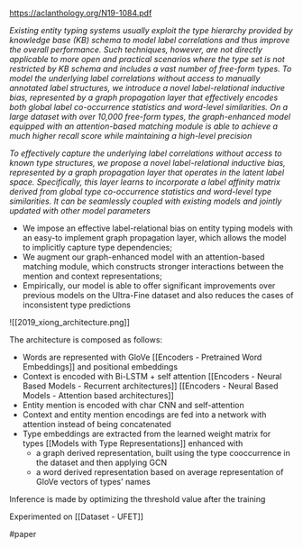 https://aclanthology.org/N19-1084.pdf

*Existing entity typing systems usually exploit the type hierarchy provided by knowledge base (KB) schema to model label correlations and thus improve the overall performance. Such techniques, however, are not directly applicable to more open and practical scenarios where the type set is not restricted by KB schema and includes a vast number of free-form types. To model the underlying label correlations without access to manually annotated label structures, we introduce a novel label-relational inductive bias, represented by a graph propagation layer that effectively encodes both global label co-occurrence statistics and word-level similarities. On a large dataset with over 10,000 free-form types, the graph-enhanced model equipped with an attention-based matching module is able to achieve a much higher recall score while maintaining a high-level precision*

*To effectively capture the underlying label correlations without access to known type structures, we propose a novel label-relational inductive bias, represented by a graph propagation layer that operates in the latent label space. Specifically, this layer learns to incorporate a label affinity matrix derived from global type co-occurrence statistics and word-level type similarities. It can be seamlessly coupled with existing models and jointly updated with other model parameters*

- We impose an effective label-relational bias on entity typing models with an easy-to implement graph propagation layer, which allows the model to implicitly capture type dependencies;
- We augment our graph-enhanced model with an attention-based matching module, which constructs stronger interactions between the mention and context representations;
- Empirically, our model is able to offer significant improvements over previous models on the Ultra-Fine dataset and also reduces the cases of inconsistent type predictions

![[2019_xiong_architecture.png]]

The architecture is composed as follows:

- Words are represented with GloVe [[Encoders - Pretrained Word Embeddings]] and positional embeddings
- Context is encoded with Bi-LSTM + self attention [[Encoders - Neural Based Models - Recurrent architectures]] [[Encoders - Neural Based Models - Attention based architectures]]
- Entity mention is encoded with char CNN and self-attention
- Context and entity mention encodings are fed into a network with attention instead of being concatenated
- Type embeddings are extracted from the learned weight matrix for types [[Models with Type Representations]] enhanced with
	-  a graph derived representation, built using the type cooccurrence in the dataset and then applying GCN
	- a word derived representation based on average representation of GloVe vectors of types' names

Inference is made by optimizing the threshold value after the training

Experimented on [[Dataset - UFET]]




#paper 
